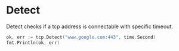 # Detect
Detect checks if a tcp address is connectable with specific timeout.

```go
ok, err := tcp.Detect("www.google.com:443", time.Second)
fmt.Println(ok, err)
```
